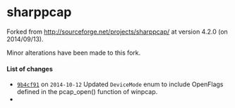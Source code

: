 sharppcap
=========

Forked from http://sourceforge.net/projects/sharppcap/ at version 4.2.0 (on 2014/09/13).

Minor alterations have been made to this fork.


#### List of changes
* [`9b4cf91`](https://github.com/pingfu/sharppcap/commit/9b4cf9106dc3da3394959478594f372954bf3b37) on `2014-10-12` Updated `DeviceMode` enum to include OpenFlags defined in the pcap_open() function of winpcap. 
* 
